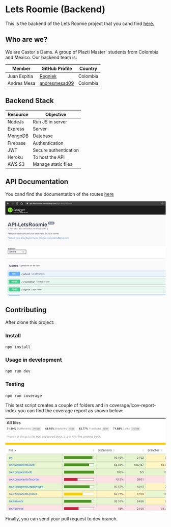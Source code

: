 # Lets Roomie (Backend)

This is the backend of the Lets Roomie project that you cand find [here.](https://github.com/Yuliana-Team-Project-PM)

## Who are we?

We are Castor´s Dams. A group of Plazti Master´ students from Colombia and Mexico. Our backend team is: 

Member  | GitHub Profile | Country
------------- | ------------- | ---------------
Juan Espitia  | [Regniek](https://github.com/Regniek) | Colombia
Andres Mesa  | [andresmesad09](https://github.com/andresmesad09) | Colombia

## Backend Stack
Resource  | Objective
------------- | -------------
NodeJs  | Run JS in server
Express  | Server
MongoDB | Database
Firebase | Authentication
JWT | Secure authentication
Heroku | To host the API
AWS S3 | Manage static files

## API Documentation

You cand find the documentation of the routes [here](https://api-letsroomie.herokuapp.com/api-docs/)

![](/apiDocs.png)

## Contributing
After clone this project: 

###  Install
`npm install`

### Usage in development
`npm run dev`

### Testing
`npm run coverage`

This test script creates a couple of folders and in coverage/lcov-report-index you can find the coverage report as shown below:

![](/coverageReport.png)

Finally, you can send your pull request to dev branch.